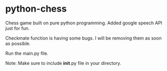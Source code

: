 # python-chess
Chess game built on pure python programming. Added google speech API just for fun.

Checkmate function is having some bugs. I will be removing them as soon as possible.

Run the main.py file.

Note: Make sure to include __init__.py file in your directory.


